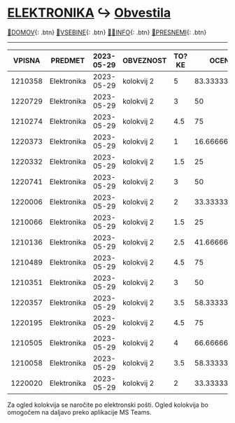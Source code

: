 # [ELEKTRONIKA](../index.md) ↪ [Obvestila](./index.md)

[🏡DOMOV](../index.md){: .btn}
[📝VSEBINE](../Vsebine/index.md){: .btn}
[👨‍🎓INFO](../info.md){: .btn}
[💾PRESNEMI](../Presnemi/index.md){: .btn}

---
 
| VPISNA | PREDMET | 2023-05-29 | OBVEZNOST | TO?KE | OCENA [%] |
| ---- | ---- | ---- | ---- | ---- | ---- |
| 1210358 | Elektronika | 2023-05-29 | kolokvij 2 | 5 | 83.3333333333333 |
| 1220729 | Elektronika | 2023-05-29 | kolokvij 2 | 3 | 50 |
| 1210274 | Elektronika | 2023-05-29 | kolokvij 2 | 4.5 | 75 |
| 1220373 | Elektronika | 2023-05-29 | kolokvij 2 | 1 | 16.6666666666667 |
| 1220332 | Elektronika | 2023-05-29 | kolokvij 2 | 1.5 | 25 |
| 1220741 | Elektronika | 2023-05-29 | kolokvij 2 | 3 | 50 |
| 1220006 | Elektronika | 2023-05-29 | kolokvij 2 | 2 | 33.3333333333333 |
| 1210066 | Elektronika | 2023-05-29 | kolokvij 2 | 1.5 | 25 |
| 1210136 | Elektronika | 2023-05-29 | kolokvij 2 | 2.5 | 41.6666666666667 |
| 1210489 | Elektronika | 2023-05-29 | kolokvij 2 | 4.5 | 75 |
| 1210351 | Elektronika | 2023-05-29 | kolokvij 2 | 3 | 50 |
| 1220357 | Elektronika | 2023-05-29 | kolokvij 2 | 3.5 | 58.3333333333333 |
| 1220195 | Elektronika | 2023-05-29 | kolokvij 2 | 4.5 | 75 |
| 1210505 | Elektronika | 2023-05-29 | kolokvij 2 | 4 | 66.6666666666667 |
| 1210058 | Elektronika | 2023-05-29 | kolokvij 2 | 3.5 | 58.3333333333333 |
| 1220020 | Elektronika | 2023-05-29 | kolokvij 2 | 2 | 33.3333333333333 |

Za ogled kolokvija se naročite po elektronski pošti. Ogled kolokvija bo omogočem na daljavo preko aplikacije MS Teams.
